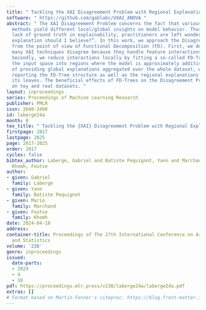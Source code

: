 ```yaml
---
title: " Tackling the XAI Disagreement Problem with Regional Explanations "
software: " https://github.com/gablabc/UXAI_ANOVA "
abstract: " The XAI Disagreement Problem concerns the fact that various explainability
  methods yield different local/global insights on model behavior. Thus, given the
  lack of ground truth in explainability, practitioners are left wondering “Which
  explanation should I believe?”. In this work, we approach the Disagreement Problem
  from the point of view of Functional Decomposition (FD). First, we demonstrate that
  many XAI techniques disagree because they handle feature interactions differently.
  Secondly, we reduce interactions locally by fitting a so-called FD-Tree, which partitions
  the input space into regions where the model is approximately additive. Thus instead
  of providing global explanations aggregated over the whole dataset, we advocate
  reporting the FD-Tree structure as well as the regional explanations extracted from
  its leaves. The beneficial effects of FD-Trees on the Disagreement Problem are demonstrated
  on toy and real datasets. "
layout: inproceedings
series: Proceedings of Machine Learning Research
publisher: PMLR
issn: 2640-3498
id: laberge24a
month: 0
tex_title: " Tackling the {XAI} Disagreement Problem with Regional Explanations "
firstpage: 2017
lastpage: 2025
page: 2017-2025
order: 2017
cycles: false
bibtex_author: Laberge, Gabriel and Batiste Pequignot, Yann and Marchand, Mario and
  Khomh, Foutse
author:
- given: Gabriel
  family: Laberge
- given: Yann
  family: Batiste Pequignot
- given: Mario
  family: Marchand
- given: Foutse
  family: Khomh
date: 2024-04-18
address:
container-title: Proceedings of The 27th International Conference on Artificial Intelligence
  and Statistics
volume: '238'
genre: inproceedings
issued:
  date-parts:
  - 2024
  - 4
  - 18
pdf: https://proceedings.mlr.press/v238/laberge24a/laberge24a.pdf
extras: []
# Format based on Martin Fenner's citeproc: https://blog.front-matter.io/posts/citeproc-yaml-for-bibliographies/
---
```

